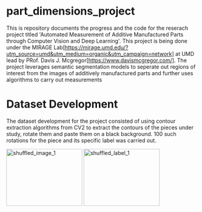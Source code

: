 # part_dimensions_project
This is repository documents the progress and the code for the reserach project titled 'Automated Measurement of Additive Manufactured Parts through Computer Vision and Deep Learning'. This project is being done under the 
MIRAGE Lab[https://mirage.umd.edu/?utm_source=umd&utm_medium=organic&utm_campaign=network] at UMD lead by PRof. Davis J. Mcgregor[https://www.davismcgregor.com/]. The project leverages semantic segmentation models to seperate 
out regions of interest from the images of additively manufactured parts and further uses algorithms to carry out measurements

# Dataset Development
The dataset development for the project consisted of using contour extraction algorithms from CV2 to extract the contours of the pieces under study, rotate them and paste them on a black background. 100 such rotations for the piece
and its specific label was carried out. 


<img src="https://github.com/user-attachments/assets/c8f96ef9-d476-41d1-b54b-ebcd739d3cf6" alt="shuffled_image_1" title="Piece Image" width="200" height="150"/>                    <img src="https://github.com/user-attachments/assets/76748c25-7702-47af-9d81-450a5a6f8f0c" alt="shuffled_label_1" width="200" height="150"/>
